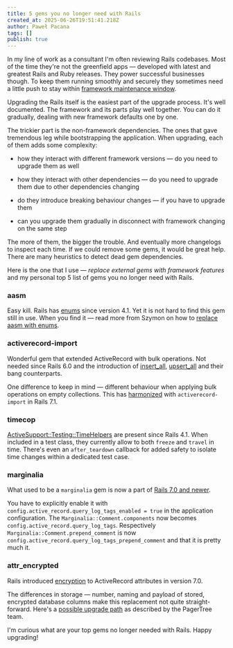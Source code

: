```yaml
---
title: 5 gems you no longer need with Rails
created_at: 2025-06-26T19:51:41.218Z
author: Paweł Pacana
tags: []
publish: true
---
```


In my line of work as a consultant I'm often reviewing Rails codebases. Most of the time they're not the greenfield apps — developed with latest and greatest Rails and Ruby releases. They power successful businesses though. To keep them running smoothly and securely they sometimes need a little push to stay within [framework maintenance window](https://endoflife.date/rails).

Upgrading the Rails itself is the easiest part of the upgrade process. It's well documented. The framework and its parts play well together. You can do it gradually, dealing with new framework defaults one by one. 

The trickier part is the non-framework dependencies. The ones that gave tremendous leg while bootstrapping the application. When upgrading, each of them adds some complexity:

 * how they interact with different framework versions — do you need to upgrade them as well

 * how they interact with other dependencies — do you need to upgrade them due to other dependencies changing

 * do they introduce breaking behaviour changes — if you have to upgrade them

 * can you upgrade them gradually in disconnect with framework changing on the same step

The more of them, the bigger the trouble. And eventually more changelogs to inspect each time. If we could remove some gems, it would be great help. There are many heuristics to detect dead gem dependencies. 

Here is the one that I use — *replace external gems with framework features* and my personal top 5 list of gems you no longer need with Rails.

### aasm

Easy kill. Rails has [enums](https://edgeapi.rubyonrails.org/classes/ActiveRecord/Enum.html) since version 4.1. Yet it is not hard to find this gem still in use. When you find it — read more from Szymon on how to [replace aasm with enums](https://blog.arkency.com/replace-aasm-with-rails-enum-today/).

### activerecord-import

Wonderful gem that extended ActiveRecord with bulk operations. Not needed since Rails 6.0 and the introduction of [insert_all](https://edgeapi.rubyonrails.org/classes/ActiveRecord/Relation.html#method-i-insert_all), [upsert_all](https://edgeapi.rubyonrails.org/classes/ActiveRecord/Relation.html#method-i-upsert_all) and their bang counterparts.

One difference to keep in mind — different behaviour when applying bulk operations on empty collections. This has [harmonized](https://github.com/rails/rails/commit/cd3508607da073aaef190ac6a7479557eba121c4) with `activerecord-import` in Rails 7.1.

### timecop

[ActiveSupport::Testing::TimeHelpers](https://edgeapi.rubyonrails.org/classes/ActiveSupport/Testing/TimeHelpers.html) are present since Rails 4.1. When included in a test class, they currently allow to both `freeze` and `travel` in time. There's even an `after_teardown` callback for added safety to isolate time changes within a dedicated test case.

### marginalia

What used to be a `marginalia` gem is now a part of [Rails 7.0 and newer](https://edgeapi.rubyonrails.org/classes/ActiveRecord/QueryLogs.html).

You have to explicitly enable it with `config.active_record.query_log_tags_enabled = true` in the application configuration. The `Marginalia::Comment.components` now becomes `config.active_record.query_log_tags`. Respectively `Marginalia::Comment.prepend_comment` is now `config.active_record.query_log_tags_prepend_comment` and that it is pretty much it.

### attr_encrypted

Rails introduced [encryption](https://guides.rubyonrails.org/active_record_encryption.html) to ActiveRecord attributes in version 7.0.

The differences in storage — number, naming and payload of stored, encrypted database columns make this replacement not quite straight-forward. Here's a [possible upgrade path](https://pagertree.gitbook.io/blog/migrate-attr_encrypted-to-rails-7-active-record-encrypts) as described by the PagerTree team.

I'm curious what are your top gems no longer needed with Rails. Happy upgrading!
